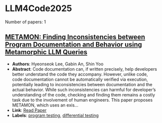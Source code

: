 # LLM4Code2025

Number of papers: 1

## [METAMON: Finding Inconsistencies between Program Documentation and Behavior using Metamorphic LLM Queries](paper_1.md)
- **Authors**: Hyeonseok Lee, Gabin An, Shin Yoo
- **Abstract**: Code documentation can, if written precisely, help developers better understand the code they accompany. However, unlike code, code documentation cannot be automatically verified via execution, potentially leading to inconsistencies between documentation and the actual behavior. While such inconsistencies can harmful for developer’s understanding of the code, checking and finding them remains a costly task due to the involvement of human engineers. This paper proposes METAMON, which uses an exis...
- **Link**: [Read Paper](https://coinse.github.io/publications/pdfs/Lee2025aa.pdf)
- **Labels**: [program testing](../../labels/program_testing.md), [differential testing](../../labels/differential_testing.md)
